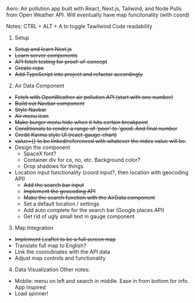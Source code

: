 Aero:
Air pollution app built with React, Next.js, Tailwind, and Node
Pulls from Open Weather API. Will eventually have map funcitonality (with coord)

Notes:
CTRL + ALT + A to toggle Tawilwind Code readability


1. Setup    
  - ~~Setup and learn Next.js~~
  - ~~Learn server components~~
  - ~~API fetch testing for proof-of-concept~~
  - ~~Create repo~~
  - ~~Add TypeScript into project and refactor accordingly~~

2. Air Data Component
  - ~~Fetch with OpenWeather air pollution API (start with one number)~~
  - ~~Build out Navbar component~~
  - ~~Style Navbar~~
  - ~~Air menu icon~~
  - ~~Make burger menu hide when it hits certain breakpoint~~
  - ~~Conditionals to render a range of 'poor' to 'good. And final number~~
  - ~~Credit Karma style UI (react-gauge-chart)~~
  - ~~value={} to be linked/referenced with whatever the index value will be.~~
  - Design the component
    - SpaceX font?
    - Container div for co, no, etc. Background color?
    - Drop shadows for things
  - Location input functionality (coord input?, then location with geocoding API)
    - ~~Add the search bar input~~
    - ~~Implement the geocoding API~~
    - ~~Make the search function with the AirData component~~
    - Set a default location / settings
    - Add auto complete for the search bar (Google places API)
    - Get rid of ugly small text in gauge component

3. Map Integration
  - ~~Implement Leaflet to be a full screen map~~
  - Translate full map to English?
  - Link the coorodinates with the API data
  - Adjust map controls and functionality



4. Data Visualization
Other notes:
  - Mobile: menu on left and search in middle. Ease in from bottom for info. App inspired
  - Load spinner!